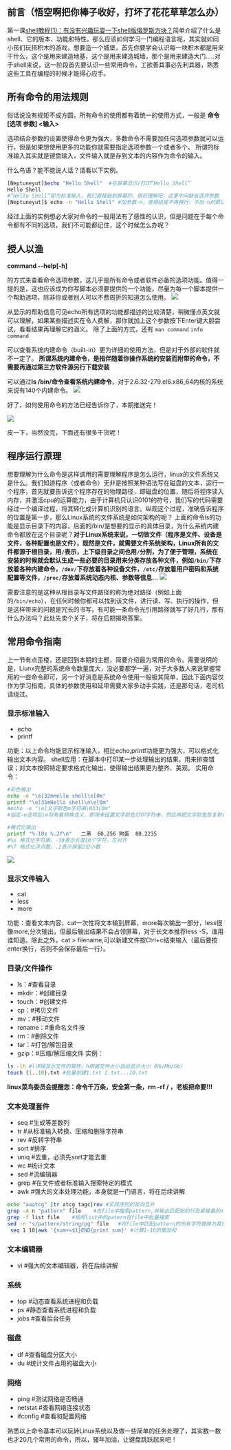 ## 前言（悟空啊把你棒子收好，打坏了花花草草怎么办）
第一课[shell教程(1)：有没有兴趣玩耍一下shell版俄罗斯方块？](https://mp.weixin.qq.com/s/PQZ-Z-0TyXPKTAxC5-2ktw)简单介绍了什么是shell、它的版本、功能和特性。那么应该如何学习一门编程语言呢，其实就如同小孩们玩搭积木的游戏，想要造一个城堡，首先你要学会认识每一块积木都是用来干什么，这个是用来建造地基，这个是用来建造城墙，那个是用来建造大门.....对于shell来说，这一阶段首先要认识一些常用命令，工欲善其事必先利其器，熟悉这些工具在编程的时候才能得心应手。
## 所有命令的用法规则
俗话说没有规矩不成方圆，所有命令的使用都有着统一的使用方式，一般是
**命令  [选项 参数] <输入>**

选项结合参数的设置使得命令更为强大，多数命令不需要加任何选项参数就可以运行，但是如果想使用更多的功能你就需要指定选项参数一个或者多个。
所谓的标准输入其实就是键盘输入，文件输入就是存到文本的内容作为命令的输入。

什么鸟语？能不能说人话？请看以下实例。
```bash
[Neptuneyut]$echo "Hello Shell"  #在屏幕显示/打印“Hello Shell”
Hello Shell
#“Hello Shell”即为标准输入，我们直接敲到屏幕的，很好理解吧，这里中间缺省选项参数
[Neptuneyut]$ echo -n "Hello Shell" #加参数-n，使得结尾不再换行，不加-n的默认会在结尾加换行
```
经过上面的实例想必大家对命令的一般用法有了感性的认识，但是问题在于每个命令都有不同的选项，我们不可能都记住，这个时候怎么办呢？

## 授人以渔
**command --help[-h]**

的方式来查看命令选项参数，这几乎是所有命令或者软件必备的选项功能。值得一提的是，这也应该成为你写脚本必须要提供的一个功能，尽量为每一个脚本提供一个帮助选项，除非你或者别人可以不费周折的知道怎么使用。
![](https://github.com/neptuneyt/Shell-10-Lessons/blob/master/Lesson2-built%20in%20command/help.webp)

从显示的帮助信息可见echo所有选项的功能都描述的比较清楚，稍微懂点英文就可以理解，如果某些描述实在令人费解，那你就加上这个参数按下Enter键大胆尝试，看看结果再理解它的涵义。
除了上面的方式，还有
```man command``` 
```info command```

可以查看系统内建命令（built-in）更为详细的使用方法，但是对于外部的软件就不一定了。 
**所谓系统内建命令，是指伴随着你操作系统的安装而附带的命令，不需要再通过第三方软件源另行下载安装**

可以通过**ls /bin/命令查看系统内建命令**，对于2.6.32-279.el6.x86_64内核的系统来说有140个内建命令。
![](https://github.com/neptuneyt/Shell-10-Lessons/blob/master/Lesson2-built%20in%20command/built-in%20command.webp)

好了，如何使用命令的方法已经告诉你了，本期推送完！

![](https://github.com/neptuneyt/Shell-10-Lessons/blob/master/Lesson2-built%20in%20command/kengdie.webp)

皮一下，当然没完，下面还有很多干货呢！

## 程序运行原理
想要理解为什么命令是这样调用的需要理解程序是怎么运行，linux的文件系统又是什么。我们知道程序（或者命令）无非是按照某种语法写在磁盘的文本，运行一个程序，首先就要告诉这个程序存在的物理路径，即磁盘的位置，随后将程序读入内存，并激活cpu的运算能力，由于计算机只认识0101的符号，我们写的代码需要经过一个编译过程，将其转化成计算机识别的语言。纵观这个过程，准确告诉程序的位置是第一步，那么Linux系统的文件系统是如何架构的呢？
上面的命令ls的功能是显示目录下的内容，后面的/bin/是想要的显示的具体目录，为什么系统内建命令都放在这个目录呢？**对于Linux系统来说，一切皆文件（程序是文件、设备是文件，各种配置也是文件），既然是文件，就需要文件系统架构，Linux所有的文件都源于根目录，用```/```表示，上下级目录之间也用```/```分割，为了便于管理，系统在安装的时候就会默认生成一些必要的目录用来分类存放各种文件，例如```/bin/```下存放着各种内建命令，```/dev/```下存放着各种设备文件，```/etc/```存放着用户密码和系统配置等文件，```/proc/```存放着系统动态内核、参数等信息...**
![](https://github.com/neptuneyt/Shell-10-Lessons/blob/master/Lesson2-built%20in%20command/root.webp)

需要注意的是这种从根目录写文件路径的称为绝对路径（例如上面的```/bin/echo```），在任何时候你都可以找到该文件，进行读、写、执行的操作，但是这样带来的问题是冗长的书写，有可能一条命令光引用路径就写了好几行，那有什么办法吗？此处先卖个关子，将在后期揭晓答案。

## 常用命令指南
上一节有点歪楼，还是回到本期的主题，简要介绍最为常用的命令。需要说明的是，Liunx完整的系统命令数量庞大，没必要都学一遍，对于大多数人来说掌握常用的一些命令即可，另一个好消息是系统命令使用一般极其简单，因此下面内容仅作为学习指南，具体的参数使用和延申需要大家多动手实践，还是那句话，老司机请绕过。

### 显示标准输入
* echo
* printf

功能：以上命令均能显示标准输入，相比echo,printf功能更为强大，可以格式化输出文本内容。
shell应用：在脚本中打印某一步处理输出的结果，用来排查错误；对文本按照特定要求格式化输出，使得输出结果更为整齐、美观。
实用命令：
```bash
#彩色输出
echo -e "\e[32mHello shell\e[0m" 
printf "\e[35mHello shell\n\e[0m"
#echo -e "\e[文字颜色m字符串\033[0m"
#指定-e选项后\e将有着特殊含义，即用来设置文字颜色打印字符串，然后再把文字颜色恢复默认设置，0表示使用默认设置。

#格式化输出
printf "%-10s %.2f\n"   二黑  60.256 狗蛋  80.2235
#%s 格式化字符串，-10表示长度10个字符，左对齐
#%f 格式化浮点数，.2表示保留2位小数
```
![](https://github.com/neptuneyt/Shell-10-Lessons/blob/master/Lesson2-built%20in%20command/echo.webp)
### 显示文件输入
* cat
* less
* more

功能：查看文本内容，cat一次性将文本输到屏幕，more每次输出一部分，less很像more,分次输出，但最后输出结果不会占领屏幕，对于长文本推荐less -S，谁用谁知道。除此之外，cat > filename,可以新建文件按Ctrl+c结束输入（最后要按enter换行，否则不会保存最后一行）。
### 目录/文件操作
* ls：#查看目录
* mkdir：#创建目录
* touch：#创建文件
* cp：#拷贝文件
* mv：#移动文件
* rename：#重命名文件按
* rm：#删除文件
* tar：#打包/解包目录
* gzip：#压缩/解压缩文件
实例：
```bash
ls -lh #l详细显示文件的属性，h根据文件大小自动显示大小（Kb/Mb/Gb）
touch {1..10}.txt #批量创建1.txt 2.txt...10.txt
```
**linux菜鸟委员会提醒您：命令千万条，安全第一条，rm -rf / ，老板把命要!!!**
### 文本处理套件
* seq #生成等差数列
* tr #从标准输入转换、压缩和删除字符串
* rev #反转字符串
* sort #排序
* uniq #去重，必须先sort才能去重
* wc #统计文本
* sed #流编辑器
* grep #在文件或者标准输入搜索特定的模式
* awk #强大的文本处理功能，本身就是一门语言，将在后续讲解
```bash
echo "aaatcg" |tr atcg tagc|rev #实现序列的反向互补
grep -A n "pattern" file    #在file中搜索pattern,并输出匹配到的行及紧接着的n行 
grep -f list file    #按照list中的patern在file中批量搜索
sed -n "s/pattern/string/pg" file   #将file中匹配pattern的所有字符替换为其他string
 seq 1 10|awk '{sum+=$1}END{print sum}' #计算1-10的累加和
```
### 文本编辑器
* vi #强大的文本编辑器，将在后续讲解
### 系统
* top #动态查看系统进程和负载
* ps #静态查看系统进程和负载
* jobs #查看后台任务
### 磁盘
* df #查看磁盘分区大小
* du #统计文件占用的磁盘大小
### 网络
* ping #测试网络是否畅通
* netstat #查看网络连接状态
* ifconfig #查看和配置网络

熟悉以上命令基本可以玩转Linux系统以及做一些简单的任务处理了，其实数一数也才20几个常用的命令，所以，骚年加油，让键盘跳跃起来吧！


